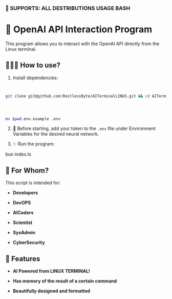 ### 🐧 SUPPORTS: ALL DESTRIBUTIONS USAGE BASH


# 🧠 OpenAI API Interaction Program





This program allows you to interact with the OpenAI API directly from the Linux terminal.


## 👨🏽‍🔬 How to use?


1. Install dependencies:


```bash


git clone git@github.com:RestlessByte/AITerminalLINUX.git && cd AITerminalLINUX && bun install




mv $pwd.env.example .env


```


2. 🧸 Before starting, add your token to the `.env` file under Environment Variables for the desired neural network.


3. ✨ Run the program:


bun index.ts


## 👥 For Whom?


This script is intended for:


- **Developers**


- **DevOPS**


- **AICoders**


- **Scientist**


- **SysAdmin**


- **CyberSecurity**


## 🌟 Features


- **AI Powered from LINUX TERMINAL!**


- **Has memory of the result of a certain command**


- **Beautifully designed and formatted**